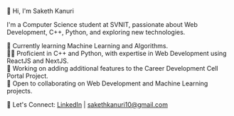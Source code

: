 👋 Hi, I'm Saketh Kanuri 

I'm a Computer Science student at SVNIT, passionate about Web Development, C++, Python, and exploring new technologies.  

🌱 Currently learning Machine Learning and Algorithms.  
👨‍💻 Proficient in C++ and Python, with expertise in Web Development using ReactJS and NextJS.  
🔭 Working on adding additional features to the Career Development Cell Portal Project.  
👯 Open to collaborating on Web Development and Machine Learning projects.  

💬 Let's Connect: [LinkedIn](https://www.linkedin.com/in/saketh-kanuri) | sakethkanuri10@gmail.com
